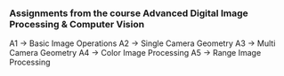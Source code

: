 ### Assignments from the course Advanced Digital Image Processing & Computer Vision

A1 -> Basic Image Operations
A2 -> Single Camera Geometry
A3 -> Multi Camera Geometry
A4 -> Color Image Processing
A5 -> Range Image Processing
